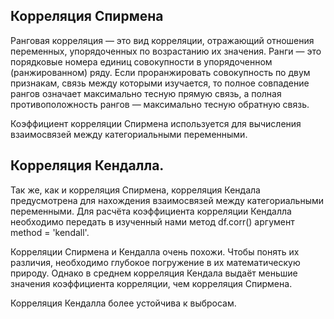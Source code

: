 ## Корреляция Спирмена

Ранговая корреляция — это вид корреляции, отражающий отношения переменных, упорядоченных по возрастанию их значения. Ранги — это порядковые номера единиц совокупности в упорядоченном (ранжированном) ряду. Если проранжировать совокупность по двум признакам, связь между которыми изучается, то полное совпадение рангов означает максимально тесную прямую связь, а полная противоположность рангов — максимально тесную обратную связь.

Коэффициент корреляции Спирмена используется для вычисления взаимосвязей между категориальными переменными.

## Корреляция Кендалла.
Так же, как и корреляция Спирмена, корреляция Кендала предусмотрена для нахождения взаимосвязей между категориальными переменными. Для расчёта коэффициента корреляции Кендалла необходимо передать в изученный нами метод df.corr() аргумент method = 'kendall'. 

Корреляции Спирмена и Кендалла очень похожи. Чтобы понять их различия, необходимо глубокое погружение в их математическую природу. Однако в среднем корреляция Кендала выдаёт меньшие значения коэффициента корреляции, чем корреляция Спирмена. 

Корреляция Кендалла более устойчива к выбросам.
